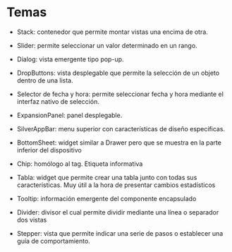 # Temas

* Stack: contenedor que permite montar vistas una encima de otra.

* Slider: permite seleccionar un valor determinado en un rango.

* Dialog: vista emergente tipo pop-up.

* DropButtons: vista desplegable que permite la selección de un objeto dentro de una lista.

* Selector de fecha y hora: permite seleccionar fecha y hora mediante el interfaz nativo de selección.

* ExpansionPanel: panel desplegable.

* SilverAppBar: menu superior con características de diseño específicas.

* BottomSheet: widget similar a Drawer pero que se muestra en la parte inferior del dispositivo

* Chip: homólogo al tag. Etiqueta informativa

* Tabla: widget que permite crear una tabla junto con todas sus características. Muy útil a la hora de presentar cambios estadísticos

* Tooltip: información emergente del componente encapsulado

* Divider: divisor el cual permite dividir mediante una línea o separador dos vistas

* Stepper: vista que permite indicar una serie de pasos o establecer una guía de comportamiento.